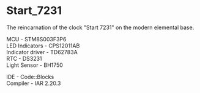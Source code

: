# Start_7231
The reincarnation of the clock "Start 7231" on the modern elemental base.

MCU - STM8S003F3P6<br>
LED Indicators - CPS12011AB<br>
Indicator driver - TD62783A<br>
RTC - DS3231<br>
Light Sensor - BH1750<br>

IDE - Code::Blocks<br>
Compiler - IAR 2.20.3
